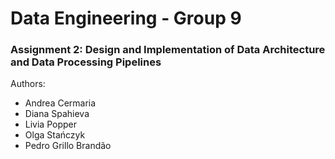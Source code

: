 # Data Engineering - Group 9

### Assignment 2: Design and Implementation of Data Architecture and Data Processing Pipelines

Authors:
* Andrea Cermaria
* Diana Spahieva
* Livia Popper
* Olga Stańczyk
* Pedro Grillo Brandão